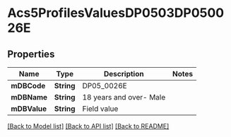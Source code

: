 # Acs5ProfilesValuesDP0503DP050026E

## Properties
Name | Type | Description | Notes
------------ | ------------- | ------------- | -------------
**mDBCode** | **String** | DP05_0026E | 
**mDBName** | **String** | 18 years and over- Male | 
**mDBValue** | **String** | Field value | 

[[Back to Model list]](../README.md#documentation-for-models) [[Back to API list]](../README.md#documentation-for-api-endpoints) [[Back to README]](../README.md)


